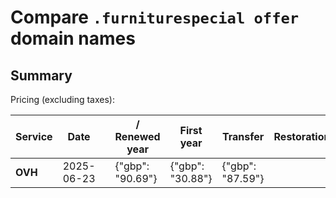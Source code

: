 # Compare `.furniturespecial offer` domain names

## Summary

Pricing (excluding taxes):

| Service | Date |  | / Renewed year | First year | Transfer | Restoration |
|--|--|--|--|--|--|--|
| **OVH** | 2025-06-23 |  | {"gbp": "90.69"} | {"gbp": "30.88"} | {"gbp": "87.59"} |  |
